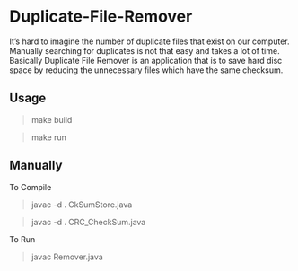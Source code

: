 # Duplicate-File-Remover
It’s hard to imagine the number of duplicate files that exist on our computer. Manually searching for duplicates is not that easy and takes a lot of time.  Basically Duplicate File Remover is an application that is to save hard disc space by reducing the unnecessary files which have the same checksum. 

## Usage
> make build

> make run

## Manually

To Compile

> javac -d . CkSumStore.java

> javac -d . CRC_CheckSum.java

To Run
> javac Remover.java</pre>
